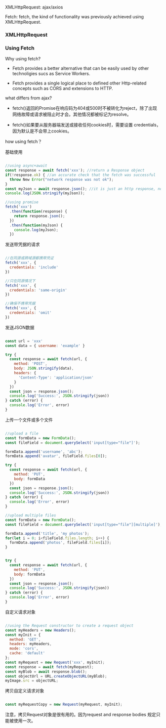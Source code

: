 

XMLHttpRequest: ajax/axios

Fetch: fetch, the kind of functionality was previously achieved using XMLHttpRequest.

### XMLHttpRequest



### Using Fetch

Why using fetch?

- Fetch provides a better alternative that can be easily used by other technoligies sucs as Service Workers.

- Fetch provides a single logical place to defined other Http-related concepts such as CORS and extensions to HTTP.

what differs from ajax?

- fetch()返回的Promise在响应码为404或500时不被转化为reject，除了出现网络故障或请求被阻止时才会。其他情况都被标记为resolve。

- fetch()如果要从服务器端发送或接收任何cookies时，需要设置 credentials，因为默认是不会带上cookies。

how using fetch？

基础使用

```javascript

//using async+await
const response = await fetch('xxx'); //return a Response object
if(!response.ok) { //an accurate check that the fetch was successful
  throw New Error("network response was not ok");
}
const myJson = await response.json(); //it is just an http response, not the actual JSON, to extract the JSON body content from the response, we use the json().该方法在Body mixin中定义，被Request object和Response object都实现了
console.log(JSON.stringify(myJson));

//using promise
fetch('xxx')
  .then(function(response) {
    return response.json();
  })
  .then(function(myJson) {
    console.log(myJson);
  })
```

发送带凭据的请求

```javascript

//在同源或跨域源都携带凭证
fetch('xxx', {
  credentials: 'include'
})

//只在同源情况下
fetch('xxx', {
  credentials: 'same-origin'
}) 

//确保不携带凭据
fetch('xxx', {
  credentials: 'omit'
}) 

```

发送JSON数据

```javascript

const url = 'xxx'
const data = { username: 'example' }

try {
  const response = await fetch(url, {
    method: 'POST',
    body: JSON.stringify(data),
    headers: {
      'Content-Type': 'application/json'
    }
  })
  const json = response.json();
  console.log('Success:', JSON.stringify(json))
} catch (error) {
  console.log('Error', error)
}
```

上传一个文件或多个文件

```javascript

//upload a file
const formData = new FormData();
const fileField = document.querySelect('input[type="file"]');

formData.append('username', 'abc');
formData.append('avatar', fileField.files[0]);

try {
  const response = await fetch(url, {
    method: 'PUT',
    body: formData
  })
  const json = response.json();
  console.log('Success:', JSON.stringify(json))
} catch (error) {
  console.log('Error', error)
}

//upload multiple files
const formData = new FormData();
const fileField = document.querySelect('input[type="file"][multiple]');

formData.append('title', 'my photos');
for(let i = 0; i<fileField.files.length; i++) {
  formData.append('photos', fileField.files[i]); 
}


try {
  const response = await fetch(url, {
    method: 'PUT',
    body: formData
  })
  const json = response.json();
  console.log('Success:', JSON.stringify(json))
} catch (error) {
  console.log('Error', error)
}

```

自定义请求对象

```javascript

//using the Request constructor to create a request object
const myHeaders = new Headers();
const myInit = {
  method: 'GET',
  headers: myHeaders,
  mode: 'cors',
  cache: 'default'
};
const myRequest = new Request('xxx', myInit);
const response = await fetch(myRequest);
const myBlob = await response.blob();
const objectUrl = URL.createObjectURL(myBlob);
myImage.src = objectURL;

```

拷贝自定义请求对象

```javascript

const myRequestCopy = new Request(myRequest, myInit);

```

注意，拷贝Request对象是很有用的。因为request and response bodies 规定只能被使用一次。
